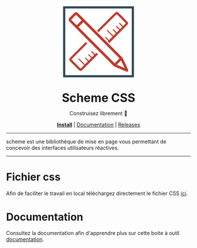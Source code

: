 	
<p align="center">
    <a href="https://scheme1.gitlab.io/scheme-docs/">
        <img src="scheme-logo.png" width="40%" alt="Scheme CSS Logo" style="display:block;margin:0 auto">
    </a>
</p>

<p align="center" style="tfont-weight:bold;font-size:32px;margin-bottom:0;" ><b>Scheme CSS</b></p>

<p style="text-align:center;">
Construisez librement 👷
</p>


<p align="center">
  <a href="#"><b>Install</b></a>
  | <a href="https://scheme1.gitlab.io/scheme-docs/">Documentation</a>
  | <a href="https://gitlab.com/scheme1/scheme-css/-/releases">Releases</a>
</p>

---

scheme est une bibliothèque de mise en page vous permettant de concevoir des interfaces utilisateurs réactives.

---

# Fichier css
Afin de faciliter le travail en local téléchargez directement le fichier CSS  [ici](https://gitlab.com/scheme1/scheme-css/-/raw/main/dist/css/scheme.min.css?inline=false).

# Documentation		
Consultez la documentation afin d'apprendre plus sur cette boite à outil [documentation](https://scheme1.gitlab.io/scheme-docs/).
